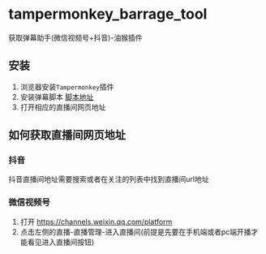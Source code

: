 # tampermonkey_barrage_tool

获取弹幕助手(微信视频号+抖音)-油猴插件

## 安装

1. 浏览器安装`Tampermonkey`插件
2. 安装弹幕脚本 [脚本地址](https://greasyfork.org/zh-CN/scripts/464652-%E5%BC%B9%E5%B9%95%E5%8A%A9%E6%89%8Bv2)
3. 打开相应的直播间网页地址

## 如何获取直播间网页地址

### 抖音

抖音直播间地址需要搜索或者在关注的列表中找到直播间url地址

### 微信视频号

1. 打开 <https://channels.weixin.qq.com/platform>
2. 点击左侧的直播-直播管理-进入直播间(前提是先要在手机端或者pc端开播才能看见进入直播间按钮)
